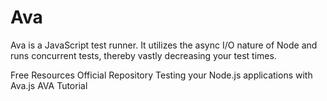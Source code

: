 # Ava

Ava is a JavaScript test runner. It utilizes the async I/O nature of Node and runs concurrent tests, thereby vastly decreasing your test times.

<ResourceGroupTitle>Free Resources</ResourceGroupTitle>
<BadgeLink colorScheme='blue' badgeText='Official Rep' href='https://github.com/avajs/ava'>Official Repository</BadgeLink>
<BadgeLink colorScheme='yellow' badgeText='Read' href='https://www.freecodecamp.org/news/testing-your-nodejs-applications-with-ava-js-99e806a226a7/'>Testing your Node.js applications with Ava.js</BadgeLink>
<BadgeLink colorScheme='purple' badgeText='Watch' href='https://www.youtube.com/watch?v=RxLW6-3dk5A'>AVA Tutorial</BadgeLink>
